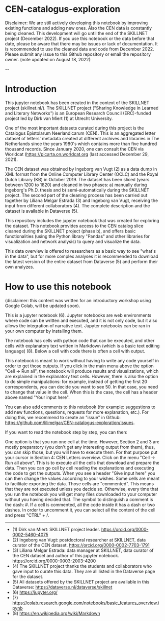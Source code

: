 # CEN-catalogus-exploration

Disclaimer: We are still actively developing this notebook by improving existing functions and adding new ones. Also the CEN data is constantly being cleaned. This development will go until the end of the SKILLNET project (December 2022). If you use this notebook or the data before that date, please be aware that there may be issues or lack of documentation. It is recommended to use the cleaned data and code from December 2022.
Please submit any issue to this Github repository or email the repository owner.
(note updated on August 18, 2022)

--

# Introduction
This jupyter notebook has been created in the context of the SKILLNET project (skillnet.nl/). The SKILLNET project ("Sharing Knowledge in Learned and Literary Networks") is an European Research Council (ERC)-funded project led by Dirk van Miert (1) at Utrecht University.

One of the most important datasets curated during this project is the Catalogus Epistolarum Neerlandicarum (CEN). This is an aggregated letter dataset of letters' metadata created at different archives and libraries in The Netherlands since the years 1980's which contains more than five hundred thousand records. Since January 2020, one can consult the CEN via Worldcat (https://picarta.on.worldcat.org (last accessed December 29, 2021). 

The CEN dataset was obtained by Ingeborg van Vugt (2) as a data dump in XML format from the Online Computer Library Center (OCLC) and the Royal Dutch Library (KB) in October 2019. The dataset has been sliced (years between 1200 to 1820) and cleaned in two phases: a) manually during Ingeborg's Ph.D. thesis and b) semi-automatically during the SKILLNET project. The second part of the cleaning process has been carried out together by Liliana Melgar Estrada (3) and Ingeborg van Vugt, receiving the input from different collaborators (4). The complete description and the dataset is available in Dataverse (5). 

This repository includes the jupyter notebook that was created for exploring the dataset. This notebook provides access to the CEN catalog slice cleaned during the SKILLNET project (phase b), and offers basic functionalities (using the Python library "Pandas" and other libraries for visualization and network analysis) to query and visualize the data. 

This data overview is offered to researchers as a basic way to see "what's in the data", but for more complex analyses it is recommended to download the latest version of the entire dataset from Dataverse (5) and perform their own analyzes.

# How to use this notebook
(disclaimer: this content was written for an introductory workshop using Google Colab, will be updated soon).

This is a jupyter notebook (6). Jupyter notebooks are web environments where code can be written and executed, and it is not only code, but it also allows the integration of narrative text. Jupyter notebooks can be ran in your own computer by installing them. 
<!-- In this case, we offer the notebook in a cloud service provided by Google, so you don't need to install anything. The service is called "Collab" (7).
 -->
The notebook has cells with python code that can be executed, and other cells with explanatory text written in Markdown (which is a basic text editing language) (8). Below a cell with code there is often a cell with output.

This notebook is meant to work without having to write any code yourself in order to get those outputs. If you click in the main menu above the option "Cell -> Run all", the notebook will produce results and visualizations, which are explained in the explanatory text cells. However, there is also the option to do simple manipulations: for example, instead of getting the first 20 correspondents, you can decide you want to see 50. In that case, you need to change that value in the cell. When this is the case, the cell has a header above named "Your input here".

You can also add comments to this notebook (for example: suggestions to add new functions, questions, requests for more explanation, etc.). For doing this, we recommend to create an "issue" in Github: https://github.com/lilimelgar/CEN-catalogus-exploration/issues. 
<!-- For doing this, you can use the "add comment" functionality in the cell pannel. Another option is to click on "Insert" in the main menu above, and insert a new cell. Change it's type to "Markdown" in the menu below the main menu. Then you can write in simple text all your comments. -->

If you want to read the notebook step by step, you can then:

One option is that you run one cell at the time. However, Section 2 and 3 are mostly preparatory (you don't get any interesting output from them), thus, you can skip those, but you will have to execute them. For that purpose put your cursor in Section 4: CEN Letters overview. Click on the menu "Cell -> Run all above". This is to execute all the cells that download and prepare the data. Then you can go cell by cell reading the explanations and executing the code to get the outputs. When you see a header "Give input here" you can then change the values according to your wishes.
Some cells are meant to facilitate exporting the data. Those cells are "commented". This means that they are not executed unless you decide so. Otherwise, every time that you run the notebook you will get many files downloaded to your computer without you having decided that. The symbol to distinguish a comment is the dash: #. If a cell is commented, all the code inside it has a dash or two dashes. In order to uncomment it, you can select all the content of the cell and press "CTRL" + /.

---
- (1) Dirk van Miert: SKILLNET project leader. https://orcid.org/0000-0002-5460-4075
- (2) Ingeborg van Vugt: postdoctoral researcher at SKILLNET, data curator of the CEN dataset. https://orcid.org/0000-0002-7703-1791
- (3) Liliana Melgar Estrada: data manager at SKILLNET, data curator of the CEN dataset and author of this jupyter notebook. https://orcid.org/0000-0003-2003-4200
- (4) The SKILLNET project thanks the students and collaborators who gave input to curate this data. They are all listed in the Dataverse page for the dataset.
- (5) All datasets offered by the SKILLNET project are available in this Dataverse: https://dataverse.nl/dataverse/skillnet
- (6) https://jupyter.org/
- (7) https://colab.research.google.com/notebooks/basic_features_overview.ipynb
- (8) https://en.wikipedia.org/wiki/Markdown